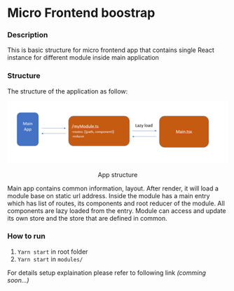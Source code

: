 # Micro Frontend boostrap

### Description

This is basic structure for micro frontend app that contains single React instance for different module inside main application

### Structure
The structure of the application as follow:

 ![MicroFrontdent](./docs/MicroFrontend.PNG)
 <center>App structure</center>

Main app contains common information, layout. After render, it will load a module base on static url address.
Inside the module has a main entry which has list of routes, its components and root reducer of the module. All components are lazy loaded from the entry.
Module can access and update its own store and the store that are defined in common.

### How to run

1. `Yarn start` in root folder
2. `Yarn start` in `modules/`

For details setup explaination please refer to following link _(comming soon...)_
